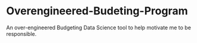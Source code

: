 # Overengineered-Budeting-Program
An over-engineered Budgeting Data Science tool to help motivate me to be responsible.
